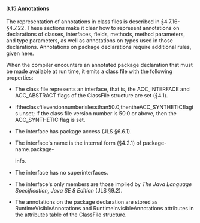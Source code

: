 #### 3.15 **Annotations** 

The representation of annotations in class files is described in §4.7.16-§4.7.22. These sections make it clear how to represent annotations on declarations of classes, interfaces, fields, methods, method parameters, and type parameters, as well as annotations on types used in those declarations. Annotations on package declarations require additional rules, given here. 

When the compiler encounters an annotated package declaration that must be made available at run time, it emits a class file with the following properties: 

- The class file represents an interface, that is, the ACC_INTERFACE and ACC_ABSTRACT flags of the ClassFile structure are set (§4.1). 

- Iftheclassfileversionnumberislessthan50.0,thentheACC_SYNTHETICflagis unset; if the class file version number is 50.0 or above, then the ACC_SYNTHETIC flag is set. 

- The interface has package access (JLS §6.6.1). 

- The interface's name is the internal form (§4.2.1) of package-name.package- 

  info. 

- The interface has no superinterfaces. 

- The interface's only members are those implied by *The Java Language Specification, Java SE 8 Edition* (JLS §9.2). 

- The annotations on the package declaration are stored as RuntimeVisibleAnnotations and RuntimeInvisibleAnnotations attributes in the attributes table of the ClassFile structure. 

